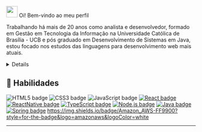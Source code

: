 <img src="https://media.giphy.com/media/hvRJCLFzcasrR4ia7z/giphy.gif" width="30px"> Oi! Bem-vindo ao meu perfil

<p>
Trabalhando há mais de 20 anos como analista e desenvolvedor, formado em Gestão em Tecnologia da Informação na Universidade Católica de Brasília - UCB e pós graduado em Desenvolvimento de Sistemas em Java, estou focado nos estudos das linguagens para desenvolvimento web mais atuais.
</p>

<details>
<p>
Possuo experiência no ramo bancário como analista de sistemas sendo responsável pela programação de módulos bancários e de automação, desenvolvimento de sistemas utilizando Java, Spring-Boot, JPA, Apache Maven, Metodologia Scrum, Spring Data, Spring Security, Docker, Microsserviços, Kafka, Git, OAuth, Flyway, Actuator, MongoDB, Lombok, Hateoas, Java EE, EJB, JBoss, JavaScript, TypeScript, ReactJS, IDE's Eclipse, IntelliJ e Android Studio.
</p>

<p>
Também atuei com gestor de demandas na Capgemini Brasil, Indra com desenvolvimento e análise de sistemas, Ibama e Presidência da República como desenvolvedor sênior Delphi, Cooperforte como Analista de TI Pleno com Java e Delphi entre outros.
</p>

</details>

## 📌 Habilidades

![HTML5 badge](https://img.shields.io/badge/-HTML5-E34F26?style=flat-square&logo=HTML5&logoColor=white)
![CSS3 badge](https://img.shields.io/badge/-CSS3-1572B6?style=flat-square&logo=CSS3&logoColor=white)
![JavaScript badge](https://img.shields.io/badge/-JavaScript-F29400?style=flat-square&logo=javascript&logoColor=white)
[![React badge](https://img.shields.io/badge/-ReactJS-13B5EA?style=flat-square&logo=react&logoColor=white&link=https://reactjs.org)](https://reactjs.org)
[![ReactNative badge](https://img.shields.io/badge/-React_Native-563D7C?style=flat-square&logo=react&logoColor=white&link=https://reactnative.dev)](https://reactnative.dev)
[![TypeScript badge](https://img.shields.io/badge/-TypeScript-3178C6?style=flat-square&logo=typescript&logoColor=white&link=https://reactnative.dev)](https://reactnative.dev)
[![Node.js badge](https://img.shields.io/badge/-Node.js-339933?style=flat-square&logo=node.js&logoColor=white&link=https://nodejs.org/en/)](https://nodejs.org/en/)
[![Java badge](https://img.shields.io/badge/-JAVA-007396?style=flat-square&logo=java&logoColor=white&link=https://www.java.com)](https://www.java.com)
[![Spring badge](https://img.shields.io/badge/-Spring_Boot-6DB33F?style=flat-square&logo=spring&logoColor=white&link=https://spring.io/projects/spring-boot)](https://spring.io/projects/spring-boot)
https://img.shields.io/badge/Amazon_AWS-FF9900?style=for-the-badge&logo=amazonaws&logoColor=white

---


